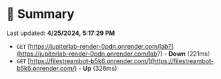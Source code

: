 # 📖 Summary
Last updated: **4/25/2024, 5:17:29 PM**

- `GET` [https://jupiterlab-render-0pdn.onrender.com/lab?](https://jupiterlab-render-0pdn.onrender.com/lab?) - **Down** (221ms)
- `GET` [https://filestreambot-b5k6.onrender.com/](https://filestreambot-b5k6.onrender.com/) - **Up** (326ms)
